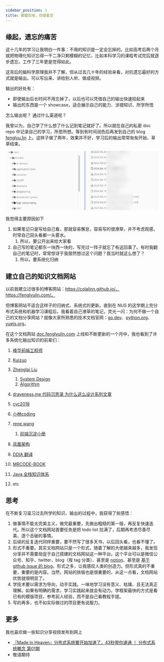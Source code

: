 ```yaml
---
sidebar_position: 1
title: 脚踏实地，仰望星空
---
```


## 缘起，遗忘的痛苦

这十几年的学习让我明白一件事：不用的知识是一定会忘掉的。比如高考后两个月就把物理化知识忘得一干二净只剩模糊的记忆，比如本科学习的课程考试完后就逐步遗忘，工作了三年更是觉得如此。

这背后的脑科学原理我并不了解，但从过去几十年的经验来看，对抗遗忘最好的方式就是输出。可以写出来、讲给别人听、做成视频。

输出的好处有：

- 即使输出后长时间不用忘掉了，以后也可以凭借自己的输出快速拾起来
- 输出的东西是一个 showcase，适合展示自己的能力、涉猎知识、所学所悟

怎么输出呢？ 通过什么渠道呢？

我曾以为，自己学了什么想了什么记到笔记就好了。所以就在自己的私密 doc repo 中记录自己的学习，所思所想。等到有时间润色后再发到自己的 blog [fenglyu.lin](https://fenglyulin.com/) 上。这样子做了两年，效果并不好，学习后的输出常常匆匆开始、草草结束。

![image-20240527181729635](./intro.assets/image-20240527181729635.png)

我觉得主要原因如下

1. 如果笔记只是写给自己看，那就容易懈怠，容易写的很潦草，并不考虑观感，时常自己回头看都一头雾水。
   1. 所以，要公开出来给大家看
2. 自己写的笔记都东一块西一块的，写完过一阵子就忘了有这回事了。有时我翻自己的笔记时，常常惊讶于我居然想过这个问题？我当时就这么想了？
   1. 所以，要系统化归纳

## 建立自己的知识文档网站

以前我建立过很多的博客网站：https://colalinn.github.io/、https://fenglyulin.com/。

但博客网站不适合这样子的归纳式、系统式的更新。直到在 NUS 的这学期上完分布式系统和机器学习课程后，我看着自己潦草的笔记，灵光一闪：为何不做一个自己的文档分享网站？就像大家所熟悉的技术文档官网：[go.dev](https://go.dev/)、[python.org](https://www.python.org/)、[vuejs.org](https://vuejs.org/)。

在这个文档网站 [doc.fenglyulin.com](https://doc.fenglyulin.com/) 上线和不断更新的一个月中，我也看到了许多系统化输出知识的前辈们：

1. [峰华前端工程师](https://zxuqian.cn/)
2. [Kuizuo](https://kuizuo.cn/en/)
3. [Zhenglai Liu](https://liuzhenglai.com/posts)
   1. [System Design](https://lzl124631x.notion.site/System-Design-3632e6e8941d42089f7e87c9e4e6bb55)
   2. [Algorithm](https://liuzhenglaichn.gitbook.io/algorithm)

4. [draveness.me 代码沉思录 为什么这么设计系列文章](https://draveness.me/whys-the-design/)
5. [cyc2018](https://cyc2018.github.io/CS-Notes/#/)
6. [小林coding](https://xiaolincoding.com/)
7. [rene.wang](https://rene.wang/en-US)
   1. [前端沉淀小册](https://febook.rene.wang/)

8. [凤凰架构](https://icyfenix.cn/distribution/consensus/)
9. [DDIA 翻译](http://ddia.vonng.com/#/ch1)
10. [MRCODE-BOOK](https://zq99299.github.io/note-book/)
11. [Java 全栈知识体系](https://pdai.tech/)
12. etc

## 思考

在不断复习温习过去所学的知识、输出的过程中，我获得了些感悟：

1. 做事情不能太完美主义，做完最重要，先做出粗糙的第一版，再反复快速迭代。所以这个文档网站首要任务是把 todo list 拉满了，后期再考虑尽善尽美、逐个击破的事情。
2. 后续的反复迭代同样重要，要不然写了很多天书，以后回头看，也看不懂了。
3. 形式不重要。其实文档网站只是一个形式，随着了解的大佬越来越多，我发现分享并不需要局促于自己搭建的文档网站这一种平台。这个平台可以是微信公众号、知乎、twitter、blog（按 tag 分类）、甚至是 [notion](https://lzl124631x.notion.site/System-Design-3632e6e8941d42089f7e87c9e4e6bb55)、甚至是 [基于 github issue 的 blog](https://dylanninin.com/blog/2023/05/08/github-issue-as-a-blog.html)，形式之多，让我感叹人类的创造力。但形式真的不重要，重要的是内容。当然，网站的排版也是很重要的，从这一点看，文档网站优势就很明显了。
4. 学技术要以需求为导向，动手实践。一味地学习没有意义、枯燥、且无法真正理解。如果有明确的需求，学习实践起来就会有动力。学框架最快的方式是看已有的模版项目，参考前人经验，而不是自己看教程手搓。
5. 写的再多，也不如实际做过的项目更有说服力。

## 更多

我也喜欢做一些知识分享视频发布到网上

- [『Made in Heaven』分布式系统要开始加速了，43秒带你速通 ！ 分布式系统概念 第01期](https://www.bilibili.com/video/BV1ap42127rE/)
- 敬请期待

